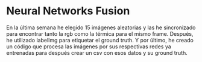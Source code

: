 # Neural Networks Fusion

En la última semana he elegido 15 imágenes aleatorias y las he sincronizado para encontrar tanto la rgb como la térmica para el mismo frame. Después, he utilizado labelImg para etiquetar el ground truth. Y por último, he creado un código que procesa las imágenes por sus respectivas redes ya entrenadas para después crear un csv con esos datos y su ground truth.
